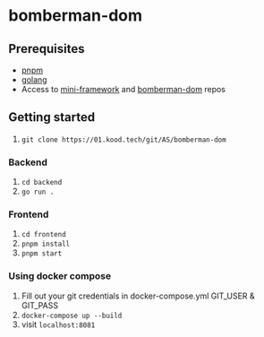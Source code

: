# bomberman-dom

## Prerequisites

- [pnpm](https://pnpm.io/installation)
- [golang](https://go.dev/doc/install)
- Access to [mini-framework](https://01.kood.tech/git/roosarula/mini-framework) and [bomberman-dom](https://01.kood.tech/git/AS/bomberman-dom) repos

## Getting started

1. `git clone https://01.kood.tech/git/AS/bomberman-dom`

### Backend

1. `cd backend`
2. `go run .`

### Frontend

1. `cd frontend`
2. `pnpm install`
3. `pnpm start`


### Using docker compose

1. Fill out your git credentials in docker-compose.yml GIT_USER & GIT_PASS
2. `docker-compose up --build`
3. visit `localhost:8081`